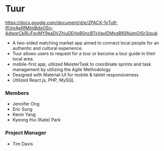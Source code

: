 # Tuur

https://docs.google.com/document/d/e/2PACX-1vTu9-tfUnrAeRfMlmBdqOSn-AdwqrCkRLjFqvMY9eaDVZhiuDEHoB0ncBTxVavIDMxgB65NutnOlSr3/pub

- A two-sided matching market app aimed to connect local people for an authentic and cultural experience.  
- Tuur allows users to request for a tour or become a tour guide in their local area.
- mobile-first app, utilized MeisterTask to coordinate sprints and task management by utilizing the Agile Methodology
- Designed with Material-UI for mobile & tablet responsiveness
- Utilized React.js, PHP, MySQL


### Members
- Jennifer Ong
- Eric Sung
- Kevin Yang
- Kyeong Hui (Kate) Park

### Project Manager
- Tim Davis
